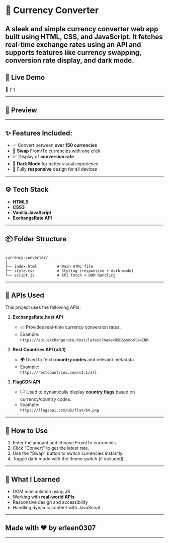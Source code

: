 # 💱 Currency Converter

A sleek and simple currency converter web app built using **HTML**, **CSS**, and **JavaScript**. It fetches **real-time exchange rates** using an API and supports features like currency swapping, conversion rate display, and dark mode.
---

## 🚀 Live Demo

🔗 ('')

---

## 📸 Preview

---

## ✨ Features Included: 

- ✅ Convert between **over 150 currencies**
- 🔁 **Swap** From/To currencies with one click
- 💹 Display of **conversion rate**
- 🌙 **Dark Mode** for better visual experience
- 📱 Fully **responsive** design for all devices

---

## ⚙️ Tech Stack

- **HTML5**
- **CSS3**
- **Vanilla JavaScript**
- **ExchangeRate API**

---

## 📦 Folder Structure

```

currency-converter/
│
├── index.html         # Main HTML file
├── style.css          # Styling (responsive + dark mode)
└── script.js          # API fetch + DOM handling

```

---

## 📡 APIs Used

This project uses the following APIs:

1. **ExchangeRate.host API**  
   - 📈 Provides real-time currency conversion rates.  
   - Example:  
     `https://api.exchangerate.host/latest?base=USD&symbols=INR`

2. **Rest Countries API (v3.1)**  
   - 🌍 Used to fetch **country codes** and relevant metadata.  
   - Example:  
     `https://restcountries.com/v3.1/all`

3. **FlagCDN API**  
   - 🏳️ Used to dynamically display **country flags** based on currency/country codes.  
   - Example:  
     `https://flagsapi.com/US/flat/64.png`

---

## 📁 How to Use

1. Enter the amount and choose From/To currencies.
2. Click "Convert" to get the latest rate.
3. Use the "Swap" button to switch currencies instantly.
4. Toggle dark mode with the theme switch (if included).

---

## 🧠 What I Learned

- DOM manipulation using JS
- Working with **real-world APIs**
- Responsive design and accessibility
- Handling dynamic content with JavaScript

---

## Made with ❤️ by erleen0307

---
